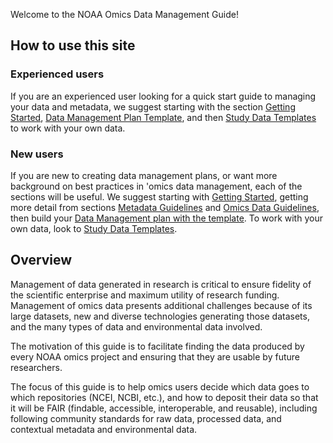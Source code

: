 <!-- Site map with figure -->

Welcome to the NOAA Omics Data Management Guide!

## How to use this site

### Experienced users

If you are an experienced user looking for a quick start guide to managing your data and metadata, we suggest starting with the section [Getting Started](https://github.com/aomlomics/omics-data-management/wiki/1-Getting-Started), [Data Management Plan Template](https://github.com/aomlomics/omics-data-management/wiki/2-Data-Management-Plan-Template), and then [Study Data Templates](https://github.com/aomlomics/omics-data-management/wiki/3-Study-Data-Templates) to work with your own data.

### New users

If you are new to creating data management plans, or want more background on best practices in 'omics data management, each of the sections will be useful. We suggest starting with [Getting Started](https://github.com/aomlomics/omics-data-management/wiki/1-Getting-Started),  getting more detail from sections [Metadata Guidelines](https://github.com/aomlomics/omics-data-management/wiki/4-Metadata-Guidelines) and [Omics Data Guidelines](https://github.com/aomlomics/omics-data-management/wiki/5-Omics-Data-Guidelines), then build your [Data Management plan with the template](https://github.com/aomlomics/omics-data-management/wiki/2-Data-Management-Plan-Template). To work with your own data, look to [Study Data Templates](https://github.com/aomlomics/omics-data-management/wiki/3-Study-Data-Templates). 

## Overview

Management of data generated in research is critical to ensure fidelity of the scientific enterprise and maximum utility of research funding. Management of omics data presents additional challenges because of its large datasets, new and diverse technologies generating those datasets, and the many types of data and environmental data involved.

The motivation of this guide is to facilitate finding the data produced by every NOAA omics project and ensuring that they are usable by future researchers.

The focus of this guide is to help omics users decide which data goes to which repositories (NCEI, NCBI, etc.), and how to deposit their data so that it will be FAIR (findable, accessible, interoperable, and reusable), including following community standards for raw data, processed data, and contextual metadata and environmental data.


